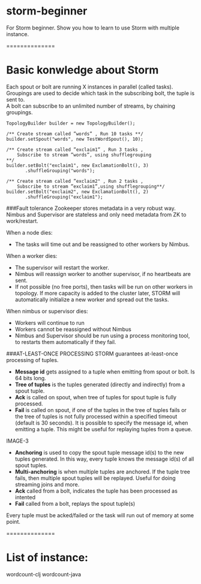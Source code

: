 storm-beginner
==============

For Storm beginner.  Show you how to learn to use Storm with multiple instance.

==============
# Basic konwledge about Storm

Each spout or bolt are running X instances in parallel (called tasks).  
Groupings are used to decide which task in the subscribing bolt, the tuple is sent to.  
A bolt can subscribe to an unlimited number of streams, by chaining groupings.  

    TopologyBuilder builder = new TopologyBuilder();
     
    /** Create stream called ”words” , Run 10 tasks **/
    builder.setSpout("words", new TestWordSpout(), 10); 
     
    /** Create stream called ”exclaim1” , Run 3 tasks , 
        Subscribe to stream ”words”, using shufflegrouping 
    **/
    builder.setBolt("exclaim1", new ExclamationBolt(), 3)
           .shuffleGrouping("words"); 
     
    /** Create stream called ”exclaim2" , Run 2 tasks , 
        Subscribe to stream ”exclaim1”,using shufflegrouping**/ 
    builder.setBolt("exclaim2", new ExclamationBolt(), 2) 
           .shuffleGrouping("exclaim1"); 
###Fault tolerance
Zookeeper stores metadata in a very robust way.  
Nimbus and Supervisor are stateless and only need metadata from ZK to work/restart.  

When a node dies:  
* The tasks will time out and be reassigned to other workers by Nimbus.  

When a worker dies:  
* The supervisor will restart the worker.  
* Nimbus will reassign worker to another supervisor, if no heartbeats are sent.  
* If not possible (no free ports), then tasks will be run on other workers in topology. If more capacity is added to the cluster later, STORM will automatically initialize a new worker and spread out the tasks.  

When nimbus or supervisor dies:  
* Workers will continue to run
* Workers cannot be reassigned without Nimbus
* Nimbus and Supervisor should be run using a process monitoring tool, to restarts them automatically if they fail.

###AT-LEAST-ONCE PROCESSING
STORM guarantees at-least-once processing of tuples.  

* **Message id**  gets assigned to a tuple when emitting from spout or bolt. Is 64 bits long.  
* **Tree of tuples**  is the tuples generated (directly and indirectly) from a spout tuple.  
* **Ack**  is called on spout, when tree of tuples for spout tuple is fully processed.   
* **Fail**  is called on spout, if one of the tuples in the tree of tuples fails or the tree of tuples is not fully processed within a specified timeout (default is 30 seconds).
It is possible to specify the message id, when emitting a tuple. This might be useful for replaying tuples from a queue.  

IMAGE-3  

* **Anchoring** is used to copy the spout tuple message id(s) to the new tuples generated. In this way, every tuple knows the message id(s) of all spout tuples.
* **Multi-anchoring** is when multiple tuples are anchored. If the tuple tree fails, then multiple spout tuples will be replayed. Useful for doing streaming joins and more.
* **Ack** called from a bolt, indicates the tuple has been processed as intented
* **Fail** called from a bolt, replays the spout tuple(s)

Every tuple must be acked/failed or the task will run out of memory at some point.  

==============
# List of instance:
wordcount-clj
wordcount-java
